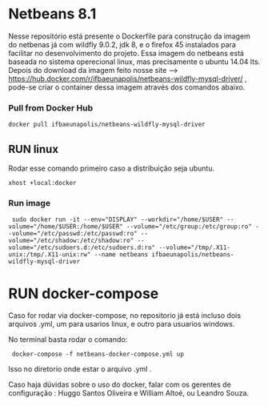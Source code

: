 # Netbeans 8.1

Nesse repositório está presente o Dockerfile para construção da imagem do netbenas já com  wildfly 9.0.2, jdk 8, e o firefox 45 instalados para facilitar no desenvolvimento do projeto. Essa imagem do netbeans está baseada no sistema operecional linux, mas precisamente o ubuntu 14.04 lts. Depois do download da imagem feito nosse site -->  https://hub.docker.com/r/ifbaeunapolis/netbeans-wildfly-mysql-driver/ , pode-se criar o container dessa imagem através dos comandos abaixo.

### Pull from Docker Hub
```
docker pull ifbaeunapolis/netbeans-wildfly-mysql-driver
```
 

## RUN linux

Rodar esse comando primeiro caso a distribuição seja ubuntu. 
```
xhost +local:docker
```

### Run image
```
 sudo docker run -it --env="DISPLAY" --workdir="/home/$USER" --volume="/home/$USER:/home/$USER" --volume="/etc/group:/etc/group:ro" --volume="/etc/passwd:/etc/passwd:ro" --volume="/etc/shadow:/etc/shadow:ro" --volume="/etc/sudoers.d:/etc/sudoers.d:ro" --volume="/tmp/.X11-unix:/tmp/.X11-unix:rw" --name netbeans ifbaeunapolis/netbeans-wildfly-mysql-driver
```

# RUN docker-compose

Caso for rodar via docker-compose, no repositorio já está incluso dois arquivos .yml, um para usarios linux, e outro para usuarios windows.
 
 No terminal  basta rodar o comando: 
```
 docker-compose -f netbeans-docker-compose.yml up
```
 Isso no diretorio onde estar o arquivo .yml .
 

Caso haja dúvidas sobre o uso do docker, falar com os gerentes de configuração : Huggo Santos Oliveira e William Altoé, ou Leandro Souza.


 
